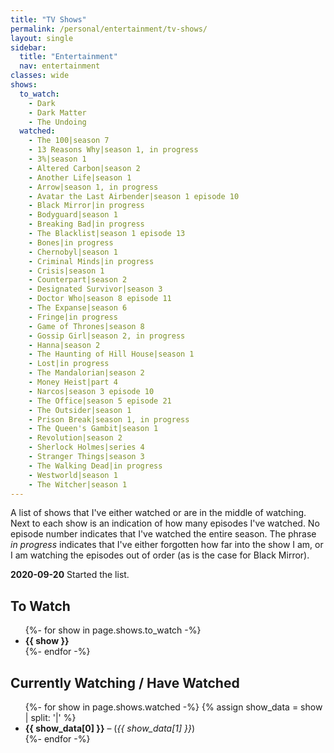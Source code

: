 ```yaml
---
title: "TV Shows"
permalink: /personal/entertainment/tv-shows/
layout: single
sidebar:
  title: "Entertainment"
  nav: entertainment
classes: wide
shows:
  to_watch:
    - Dark
    - Dark Matter
    - The Undoing
  watched:
    - The 100|season 7
    - 13 Reasons Why|season 1, in progress
    - 3%|season 1
    - Altered Carbon|season 2
    - Another Life|season 1
    - Arrow|season 1, in progress
    - Avatar the Last Airbender|season 1 episode 10
    - Black Mirror|in progress
    - Bodyguard|season 1
    - Breaking Bad|in progress
    - The Blacklist|season 1 episode 13
    - Bones|in progress
    - Chernobyl|season 1
    - Criminal Minds|in progress
    - Crisis|season 1
    - Counterpart|season 2
    - Designated Survivor|season 3
    - Doctor Who|season 8 episode 11
    - The Expanse|season 6
    - Fringe|in progress
    - Game of Thrones|season 8
    - Gossip Girl|season 2, in progress
    - Hanna|season 2
    - The Haunting of Hill House|season 1
    - Lost|in progress
    - The Mandalorian|season 2
    - Money Heist|part 4
    - Narcos|season 3 episode 10
    - The Office|season 5 episode 21
    - The Outsider|season 1
    - Prison Break|season 1, in progress
    - The Queen's Gambit|season 1
    - Revolution|season 2
    - Sherlock Holmes|series 4
    - Stranger Things|season 3
    - The Walking Dead|in progress
    - Westworld|season 1
    - The Witcher|season 1
---
```


A list of shows that I've either watched or are in the middle of watching.
Next to each show is an indication of how many episodes I've watched.
No episode number indicates that I've watched the entire season.
The phrase *in progress* indicates that I've either forgotten how far into the show I am,
or I am watching the episodes out of order (as is the case for Black Mirror).

**2020-09-20** Started the list.

## To Watch
<ul>
  {%- for show in page.shows.to_watch -%}
    <li>
      <b>{{ show }}</b>
    </li>
  {%- endfor -%}
</ul>

## Currently Watching / Have Watched

<ul>
  {%- for show in page.shows.watched -%}
    {% assign show_data = show | split: '|' %}
    <li>
      <b>{{ show_data[0] }}</b>&nbsp;–&nbsp;(<i>{{ show_data[1] }}</i>)
    </li>
  {%- endfor -%}
</ul>
